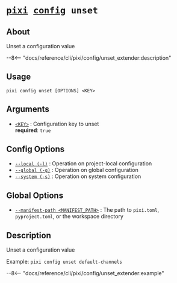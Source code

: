 <!--- This file is autogenerated. Do not edit manually! -->
# <code>[pixi](../../pixi.md) [config](../config.md) unset</code>

## About
Unset a configuration value

--8<-- "docs/reference/cli/pixi/config/unset_extender:description"

## Usage
```
pixi config unset [OPTIONS] <KEY>
```

## Arguments
- <a id="arg-<KEY>" href="#arg-<KEY>">`<KEY>`</a>
:  Configuration key to unset
<br>**required**: `true`

## Config Options
- <a id="arg---local" href="#arg---local">`--local (-l)`</a>
:  Operation on project-local configuration
- <a id="arg---global" href="#arg---global">`--global (-g)`</a>
:  Operation on global configuration
- <a id="arg---system" href="#arg---system">`--system (-s)`</a>
:  Operation on system configuration

## Global Options
- <a id="arg---manifest-path" href="#arg---manifest-path">`--manifest-path <MANIFEST_PATH>`</a>
:  The path to `pixi.toml`, `pyproject.toml`, or the workspace directory

## Description
Unset a configuration value

Example: `pixi config unset default-channels`


--8<-- "docs/reference/cli/pixi/config/unset_extender:example"
